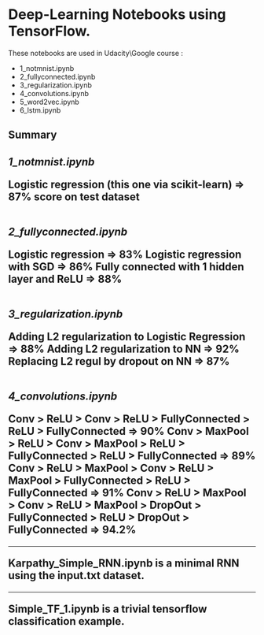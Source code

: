 # Deep-Learning Notebooks using TensorFlow.

These notebooks are used in Udacity\Google course :
* 1_notmnist.ipynb
* 2_fullyconnected.ipynb
* 3_regularization.ipynb
* 4_convolutions.ipynb
* 5_word2vec.ipynb
* 6_lstm.ipynb

<h2>Summary<h2>

*1_notmnist.ipynb*

Logistic regression (this one via scikit-learn) => 87% score on test dataset
<br><br>

*2_fullyconnected.ipynb*

Logistic regression => 83%
Logistic regression with SGD => 86%
Fully connected with 1 hidden layer and ReLU => 88%
<br><br>

*3_regularization.ipynb*

Adding L2 regularization to Logistic Regression => 88%
Adding L2 regularization to NN => 92%
Replacing L2 regul by dropout on NN => 87%
<br><br>

*4_convolutions.ipynb*

Conv > ReLU > Conv > ReLU > FullyConnected > ReLU > FullyConnected => 90%
Conv > MaxPool > ReLU > Conv > MaxPool > ReLU > FullyConnected > ReLU > FullyConnected => 89%
Conv > ReLU > MaxPool > Conv > ReLU > MaxPool > FullyConnected > ReLU > FullyConnected => 91%
Conv > ReLU > MaxPool > Conv > ReLU > MaxPool > DropOut > FullyConnected > ReLU > DropOut > FullyConnected => 94.2%

---

Karpathy_Simple_RNN.ipynb is a minimal RNN using the input.txt dataset.

---

Simple_TF_1.ipynb is a trivial tensorflow classification example.
